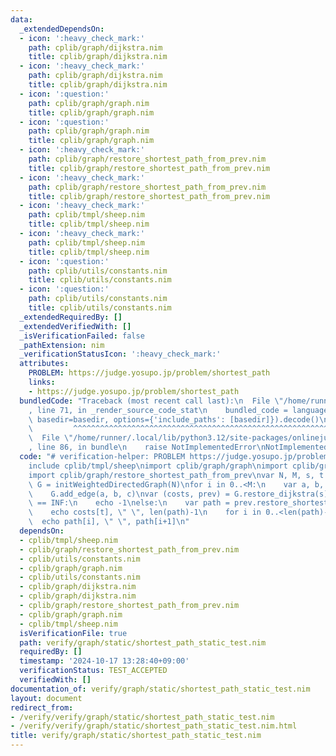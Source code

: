 ```yaml
---
data:
  _extendedDependsOn:
  - icon: ':heavy_check_mark:'
    path: cplib/graph/dijkstra.nim
    title: cplib/graph/dijkstra.nim
  - icon: ':heavy_check_mark:'
    path: cplib/graph/dijkstra.nim
    title: cplib/graph/dijkstra.nim
  - icon: ':question:'
    path: cplib/graph/graph.nim
    title: cplib/graph/graph.nim
  - icon: ':question:'
    path: cplib/graph/graph.nim
    title: cplib/graph/graph.nim
  - icon: ':heavy_check_mark:'
    path: cplib/graph/restore_shortest_path_from_prev.nim
    title: cplib/graph/restore_shortest_path_from_prev.nim
  - icon: ':heavy_check_mark:'
    path: cplib/graph/restore_shortest_path_from_prev.nim
    title: cplib/graph/restore_shortest_path_from_prev.nim
  - icon: ':heavy_check_mark:'
    path: cplib/tmpl/sheep.nim
    title: cplib/tmpl/sheep.nim
  - icon: ':heavy_check_mark:'
    path: cplib/tmpl/sheep.nim
    title: cplib/tmpl/sheep.nim
  - icon: ':question:'
    path: cplib/utils/constants.nim
    title: cplib/utils/constants.nim
  - icon: ':question:'
    path: cplib/utils/constants.nim
    title: cplib/utils/constants.nim
  _extendedRequiredBy: []
  _extendedVerifiedWith: []
  _isVerificationFailed: false
  _pathExtension: nim
  _verificationStatusIcon: ':heavy_check_mark:'
  attributes:
    PROBLEM: https://judge.yosupo.jp/problem/shortest_path
    links:
    - https://judge.yosupo.jp/problem/shortest_path
  bundledCode: "Traceback (most recent call last):\n  File \"/home/runner/.local/lib/python3.12/site-packages/onlinejudge_verify/documentation/build.py\"\
    , line 71, in _render_source_code_stat\n    bundled_code = language.bundle(stat.path,\
    \ basedir=basedir, options={'include_paths': [basedir]}).decode()\n          \
    \         ^^^^^^^^^^^^^^^^^^^^^^^^^^^^^^^^^^^^^^^^^^^^^^^^^^^^^^^^^^^^^^^^^^^^^^^^^^^^^^^^^\n\
    \  File \"/home/runner/.local/lib/python3.12/site-packages/onlinejudge_verify/languages/nim.py\"\
    , line 86, in bundle\n    raise NotImplementedError\nNotImplementedError\n"
  code: "# verification-helper: PROBLEM https://judge.yosupo.jp/problem/shortest_path\n\
    include cplib/tmpl/sheep\nimport cplib/graph/graph\nimport cplib/graph/dijkstra\n\
    import cplib/graph/restore_shortest_path_from_prev\nvar N, M, s, t = ii()\nvar\
    \ G = initWeightedDirectedGraph(N)\nfor i in 0..<M:\n    var a, b, c = ii()\n\
    \    G.add_edge(a, b, c)\nvar (costs, prev) = G.restore_dijkstra(s)\nif costs[t]\
    \ == INF:\n    echo -1\nelse:\n    var path = prev.restore_shortestpath_from_prev(t)\n\
    \    echo costs[t], \" \", len(path)-1\n    for i in 0..<len(path)-1:\n      \
    \  echo path[i], \" \", path[i+1]\n"
  dependsOn:
  - cplib/tmpl/sheep.nim
  - cplib/graph/restore_shortest_path_from_prev.nim
  - cplib/utils/constants.nim
  - cplib/graph/graph.nim
  - cplib/utils/constants.nim
  - cplib/graph/dijkstra.nim
  - cplib/graph/dijkstra.nim
  - cplib/graph/restore_shortest_path_from_prev.nim
  - cplib/graph/graph.nim
  - cplib/tmpl/sheep.nim
  isVerificationFile: true
  path: verify/graph/static/shortest_path_static_test.nim
  requiredBy: []
  timestamp: '2024-10-17 13:28:40+09:00'
  verificationStatus: TEST_ACCEPTED
  verifiedWith: []
documentation_of: verify/graph/static/shortest_path_static_test.nim
layout: document
redirect_from:
- /verify/verify/graph/static/shortest_path_static_test.nim
- /verify/verify/graph/static/shortest_path_static_test.nim.html
title: verify/graph/static/shortest_path_static_test.nim
---
```

